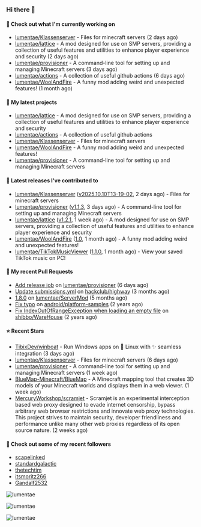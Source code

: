 ### Hi there 👋

#### 👷 Check out what I'm currently working on

- [lumentae/Klassenserver](https://github.com/lumentae/Klassenserver) - Files for minecraft servers (2 days ago)
- [lumentae/lattice](https://github.com/lumentae/lattice) - A mod designed for use on SMP servers, providing a collection of useful features and utilities to enhance player experience and security (2 days ago)
- [lumentae/provisioner](https://github.com/lumentae/provisioner) - A command-line tool for setting up and managing Minecraft servers (3 days ago)
- [lumentae/actions](https://github.com/lumentae/actions) - A collection of useful github actions (6 days ago)
- [lumentae/WoolAndFire](https://github.com/lumentae/WoolAndFire) - A funny mod adding weird and unexpected features! (1 month ago)

#### 🌱 My latest projects

- [lumentae/lattice](https://github.com/lumentae/lattice) - A mod designed for use on SMP servers, providing a collection of useful features and utilities to enhance player experience and security
- [lumentae/actions](https://github.com/lumentae/actions) - A collection of useful github actions
- [lumentae/Klassenserver](https://github.com/lumentae/Klassenserver) - Files for minecraft servers
- [lumentae/WoolAndFire](https://github.com/lumentae/WoolAndFire) - A funny mod adding weird and unexpected features!
- [lumentae/provisioner](https://github.com/lumentae/provisioner) - A command-line tool for setting up and managing Minecraft servers

#### 🔭 Latest releases I've contributed to

- [lumentae/Klassenserver](https://github.com/lumentae/Klassenserver) ([v2025.10.10T13-19-02](https://github.com/lumentae/Klassenserver/releases/tag/v2025.10.10T13-19-02), 2 days ago) - Files for minecraft servers
- [lumentae/provisioner](https://github.com/lumentae/provisioner) ([v1.1.3](https://github.com/lumentae/provisioner/releases/tag/v1.1.3), 3 days ago) - A command-line tool for setting up and managing Minecraft servers
- [lumentae/lattice](https://github.com/lumentae/lattice) ([v1.2.1](https://github.com/lumentae/lattice/releases/tag/v1.2.1), 1 week ago) - A mod designed for use on SMP servers, providing a collection of useful features and utilities to enhance player experience and security
- [lumentae/WoolAndFire](https://github.com/lumentae/WoolAndFire) ([1.0](https://github.com/lumentae/WoolAndFire/releases/tag/1.0), 1 month ago) - A funny mod adding weird and unexpected features!
- [lumentae/TikTokMusicViewer](https://github.com/lumentae/TikTokMusicViewer) ([1.1.0](https://github.com/lumentae/TikTokMusicViewer/releases/tag/1.1.0), 1 month ago) - View your saved TikTok music on PC!

#### 🔨 My recent Pull Requests

- [Add release job](https://github.com/lumentae/provisioner/pull/1) on [lumentae/provisioner](https://github.com/lumentae/provisioner) (6 days ago)
- [Update submissions.yml](https://github.com/hackclub/highway/pull/621) on [hackclub/highway](https://github.com/hackclub/highway) (3 months ago)
- [1.8.0](https://github.com/lumentae/ServerMod/pull/1) on [lumentae/ServerMod](https://github.com/lumentae/ServerMod) (5 months ago)
- [Fix typo](https://github.com/android/platform-samples/pull/161) on [android/platform-samples](https://github.com/android/platform-samples) (2 years ago)
- [Fix IndexOutOfRangeException when loading an empty file](https://github.com/shibbo/WareHouse/pull/1) on [shibbo/WareHouse](https://github.com/shibbo/WareHouse) (2 years ago)

#### ⭐ Recent Stars

- [TibixDev/winboat](https://github.com/TibixDev/winboat) - Run Windows apps on 🐧 Linux with ✨ seamless integration (3 days ago)
- [lumentae/Klassenserver](https://github.com/lumentae/Klassenserver) - Files for minecraft servers (6 days ago)
- [lumentae/provisioner](https://github.com/lumentae/provisioner) - A command-line tool for setting up and managing Minecraft servers (1 week ago)
- [BlueMap-Minecraft/BlueMap](https://github.com/BlueMap-Minecraft/BlueMap) - A Minecraft mapping tool that creates 3D models of your Minecraft worlds and displays them in a web viewer. (1 week ago)
- [MercuryWorkshop/scramjet](https://github.com/MercuryWorkshop/scramjet) - Scramjet is an experimental interception based web proxy designed to evade internet censorship, bypass arbitrary web browser restrictions and innovate web proxy technologies. This project strives to maintain security, developer friendliness and performance unlike many other web proxies regardless of its open source nature.  (2 weeks ago)

#### 👯 Check out some of my recent followers

- [scapelinked](https://github.com/scapelinked)
- [standardgalactic](https://github.com/standardgalactic)
- [thetechtim](https://github.com/thetechtim)
- [itsmoritz266](https://github.com/itsmoritz266)
- [Gandalf2532](https://github.com/Gandalf2532)

<p style="width:100%"><img align="center" src="https://github-readme-stats.vercel.app/api?username=lumentae&count_private=true&theme=github_dark&show_icons=true&border_color=4C8EDA&include_all_commits=true&border_radius=12" alt="lumentae" /></p>
<p style="width:100%"><img align="center" src="https://github-readme-stats.vercel.app/api/top-langs/?username=lumentae&theme=github_dark&layout=compact&border_color=4C8EDA&card_width=445&border_radius=12" alt="lumentae" /></p>
<p style="width:100%"><img align="left" src="https://github-readme-stats.hackclub.dev/api/wakatime?username=2366&api_domain=hackatime.hackclub.com&&custom_title=Hackatime+Stats&layout=compact&cache_seconds=0&langs_count=8&theme=github_dark&border_radius=12&border_color=4C8EDA" alt="lumentae" /></p>
